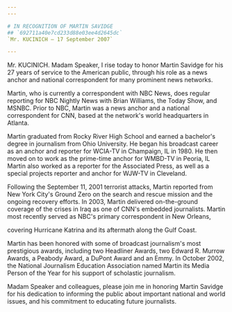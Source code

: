 ```yaml
---
---

# IN RECOGNITION OF MARTIN SAVIDGE
## `692711a40e7cd233d88e03ee4d2645dc`
`Mr. KUCINICH — 17 September 2007`

---
```



Mr. KUCINICH. Madam Speaker, I rise today to honor Martin Savidge for 
his 27 years of service to the American public, through his role as a 
news anchor and national correspondent for many prominent news 
networks.

Martin, who is currently a correspondent with NBC News, does regular 
reporting for NBC Nightly News with Brian Williams, the Today Show, and 
MSNBC. Prior to NBC, Martin was a news anchor and a national 
correspondent for CNN, based at the network's world headquarters in 
Atlanta.

Martin graduated from Rocky River High School and earned a bachelor's 
degree in journalism from Ohio University. He began his broadcast 
career as an anchor and reporter for WCIA-TV in Champaign, IL in 1980. 
He then moved on to work as the prime-time anchor for WMBD-TV in 
Peoria, IL Martin also worked as a reporter for the Associated Press, 
as well as a special projects reporter and anchor for WJW-TV in 
Cleveland.

Following the September 11, 2001 terrorist attacks, Martin reported 
from New York City's Ground Zero on the search and rescue mission and 
the ongoing recovery efforts. In 2003, Martin delivered on-the-ground 
coverage of the crises in Iraq as one of CNN's embedded journalists. 
Martin most recently served as NBC's primary correspondent in New 
Orleans,


covering Hurricane Katrina and its aftermath along the Gulf Coast.

Martin has been honored with some of broadcast journalism's most 
prestigious awards, including two Headliner Awards, two Edward R. 
Murrow Awards, a Peabody Award, a DuPont Award and an Emmy. In October 
2002, the National Journalism Education Association named Martin its 
Media Person of the Year for his support of scholastic journalism.

Madam Speaker and colleagues, please join me in honoring Martin 
Savidge for his dedication to informing the public about important 
national and world issues, and his commitment to educating future 
journalists.
